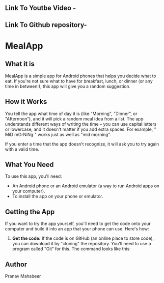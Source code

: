 ## Link To Youtbe Video -



## Link To Github repository- 



# MealApp

## What it is

MealApp is a simple app for Android phones that helps you decide what to eat.  If you're not sure what to have for breakfast, lunch, or dinner (or any time in between!), this app will give you a random suggestion.

## How it Works

You tell the app what time of day it is (like "Morning", "Dinner", or "Afternoon"), and it will pick a random meal idea from a list.  The app understands different ways of writing the time – you can use capital letters or lowercase, and it doesn't matter if you add extra spaces.  For example, "  MiD mOrNiNg  " works just as well as "mid morning".

If you enter a time that the app doesn't recognize, it will ask you to try again with a valid time.

## What You Need

To use this app, you'll need:

*   An Android phone or an Android emulator (a way to run Android apps on your computer).
*   To install the app on your phone or emulator.

## Getting the App

If you want to try the app yourself, you'll need to get the code onto your computer and build it into an app that your phone can use. Here's how:

1.  **Get the code:** If the code is on GitHub (an online place to store code), you can download it by "cloning" the repository. You'll need to use a program called "Git" for this. The command looks like this:


## Author
Pranav Mahabeer

